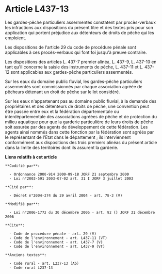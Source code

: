 # Article L437-13

Les gardes-pêche particuliers assermentés constatent par procès-verbaux les infractions aux dispositions du présent titre et
des textes pris pour son application qui portent préjudice aux détenteurs de droits de pêche qui les emploient. 

Les dispositions de l'article 29 du code de procédure pénale sont applicables à ces procès-verbaux qui font foi jusqu'à
preuve contraire. 

Les dispositions des articles L. 437-7 premier alinéa, L. 437-9, L. 437-10 en tant qu'il concerne la saisie des instruments
de pêche, L. 437-11 et L. 437-12 sont applicables aux gardes-pêche particuliers assermentés. 

Sur les eaux du domaine public fluvial, les gardes-pêche particuliers assermentés sont commissionnés par chaque association
agréée de pêcheurs détenant un droit de pêche sur le lot considéré. 

Sur les eaux n'appartenant pas au domaine public fluvial, à la demande des propriétaires et des détenteurs de droits de
pêche, une convention peut être passée entre eux et la fédération départementale ou interdépartementale des associations
agréées de pêche et de protection du milieu aquatique pour que la garderie particulière de leurs droits de pêche soit assurée
par des agents de développement de cette fédération. Les agents ainsi nommés dans cette fonction par la fédération sont
agréés par le représentant de l'Etat dans le département ; ils interviennent conformément aux dispositions des trois premiers
alinéas du présent article dans la limite des territoires dont ils assurent la garderie.

**Liens relatifs à cet article**

	**Codifié par**:

	  - Ordonnance 2000-914 2000-09-18 JORF 21 septembre 2000
	  - Loi n°2003-591 2003-07-02 art. 31 I JORF 3 juillet 2003

	**Cité par**:

	  - Décret n°2004-374 du 29 avril 2004 - art. 78-3 (V)

	**Modifié par**:

	  - Loi n°2006-1772 du 30 décembre 2006 - art. 92 () JORF 31 décembre 2006

	**Cite**:

	  - Code de procédure pénale - art. 29 (V)
	  - Code de l'environnement - art. L437-11 (VT)
	  - Code de l'environnement - art. L437-7 (V)
	  - Code de l'environnement - art. L437-9 (VT)

	**Anciens textes**:

	  - Code rural - art. L237-13 (Ab)
	  - Code rural L237-13
